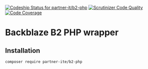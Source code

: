 
[ ![Codeship Status for partner-it/b2-php](https://codeship.com/projects/47347300-705f-0133-dfe5-0204a723cae7/status?branch=master)](https://codeship.com/projects/116533) [![Scrutinizer Code Quality](https://scrutinizer-ci.com/g/partner-it/b2-php/badges/quality-score.png?b=master)](https://scrutinizer-ci.com/g/partner-it/b2-php/?branch=master) [![Code Coverage](https://scrutinizer-ci.com/g/partner-it/b2-php/badges/coverage.png?b=master)](https://scrutinizer-ci.com/g/partner-it/b2-php/?branch=master)

# Backblaze B2 PHP wrapper

## Installation

```
composer require partner-ite/b2-php
```
